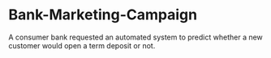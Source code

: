# Bank-Marketing-Campaign
A consumer bank requested an automated system to predict whether a new customer would open a term deposit or not.
